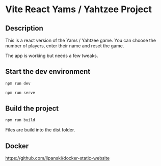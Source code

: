 # Vite React Yams / Yahtzee Project

## Description

This is a react version of the Yams / Yahtzee game. You can choose the number of players, enter their name and reset the game.

The app is working but needs a few tweaks.

## Start the dev environment

```bash
npm run dev
```

```bash
npm run serve
```

## Build the project

```bash
npm run build
```

Files are build into the dist folder.

## Docker

https://github.com/lipanski/docker-static-website